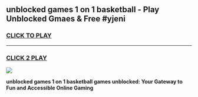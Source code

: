 
## unblocked games 1 on 1 basketball - Play Unblocked Gmaes & Free #yjeni
<h3>
<a href="https://premium.freeplayer.one?title=unblocked_games_1_on_1_basketball&ref=01M">CLICK TO PLAY</a></h3>
<hr>

<h3>
<a href="https://premium.freeplayer.one?title=unblocked_games_1_on_1_basketball&ref=01M">CLICK 2 PLAY</a>
  
</h3>

<a href="https://premium.freeplayer.one?title=unblocked_games_1_on_1_basketball&ref=01M"><img src="https://clearcache.store/games.png"></a>


**unblocked games 1 on 1 basketball games unblocked: Your Gateway to Fun and Accessible Online Gaming**
